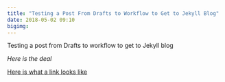```yaml
---
title: "Testing a Post From Drafts to Workflow to Get to Jekyll Blog"
date: 2018-05-02 09:10
bigimg: 
---
```

Testing a post from Drafts to workflow to get to Jekyll blog

*Here is the deal*

[Here is what a link looks like](https://github.com/adam-p/markdown-here/wiki/Markdown-Cheatsheet#links)

